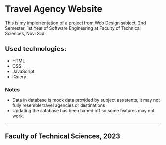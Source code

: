 # Travel Agency Website
This is my implementation of a project from Web Design subject, 2nd Semester, 1st Year of Software Engineering at Faculty of Technical Sciences, Novi Sad.

## Used technologies:
- HTML
- CSS
- JavaScript
- jQuery

### Notes
- Data in database is mock data provided by subject assistents, it may not fully resemble travel agencies or destinations
- Updating the database has been turned off so some features may not work.

<hr />

## Faculty of Technical Sciences, 2023